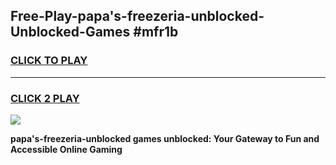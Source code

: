 
## Free-Play-papa's-freezeria-unblocked-Unblocked-Games #mfr1b
<h3>
<a href="https://news.freeplayer.one?title=papa's-freezeria-unblocked&ref=8M">CLICK TO PLAY</a></h3>
<hr>

<h3>
<a href="https://news.freeplayer.one?title=papa's-freezeria-unblocked&ref=8M">CLICK 2 PLAY</a>
  
</h3>

<a href="https://news.freeplayer.one?title=papa's-freezeria-unblocked&ref=8M"><img src="https://clearcache.store/games.png"></a>


**papa's-freezeria-unblocked games unblocked: Your Gateway to Fun and Accessible Online Gaming**
